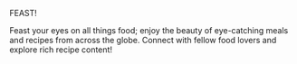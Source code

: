 FEAST!

Feast your eyes on all things food; enjoy the beauty of eye-catching meals and recipes from across the globe.
Connect with fellow food lovers and explore rich recipe content!
